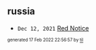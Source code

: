 ## russia


* <code>Dec 12, 2021</code> [Red Notice](2021-12-15T21-11-09-red-notice.md)

<sup><sub>generated 17 Feb 2022 22:56:57 by <a href='https://github.com/senorprogrammer/til'>til</a></sub></sup>
